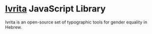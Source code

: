 # [Ivrita](https://alefalefalef.co.il/ivrita) JavaScript Library
Ivrita is an open-source set of typographic tools for gender equality in Hebrew.


